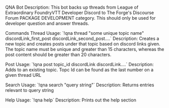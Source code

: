QNA Bot
Description: This bot backs up threads from League of Extraordinary FoundryVTT Developer Discord to The Forge's Discourse Forum PACKAGE DEVELOPMENT category.
This should only be used for developer question and answer threads. 

Commands
Thread
Usage: \`!qna thread "some unique topic name" discordLink_first_post discordLink_second_post....\`
Description: Creates a new topic and creates posts under that topic based on discord links given.
The topic name must be unique and greater than 15 characters, whereas the post content should be greater than 20 characters.

Post
Usage: \`!qna post topic_id discordLink  discordLink....\`
Description: Adds to an existing topic. Topc Id can be found as the last number on a given thread URL

Search
Usage: \`!qna search "query string"\`
Description: Returns entries relevant to query string

Help
Usage: \`!qna help\`
Description: Prints out the help section